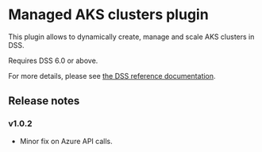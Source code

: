 # Managed AKS clusters plugin

This plugin allows to dynamically create, manage and scale AKS clusters in DSS.

Requires DSS 6.0 or above.

For more details, please see [the DSS reference documentation](https://doc.dataiku.com/dss/latest/containers/aks/index.html).

## Release notes

### v1.0.2

- Minor fix on Azure API calls.
